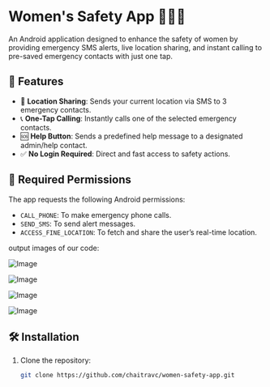 

# Women's Safety App 🚨📍📱

An Android application designed to enhance the safety of women by providing emergency SMS alerts, live location sharing, and instant calling to pre-saved emergency contacts with just one tap.

## 📲 Features

- 📍 **Location Sharing**: Sends your current location via SMS to 3 emergency contacts.
- 📞 **One-Tap Calling**: Instantly calls one of the selected emergency contacts.
- 🆘 **Help Button**: Sends a predefined help message to a designated admin/help contact.
- ✅ **No Login Required**: Direct and fast access to safety actions.

## 🔐 Required Permissions

The app requests the following Android permissions:

- `CALL_PHONE`: To make emergency phone calls.
- `SEND_SMS`: To send alert messages.
- `ACCESS_FINE_LOCATION`: To fetch and share the user’s real-time location.


output images of our code:

   ![Image](https://github.com/user-attachments/assets/fa03326d-01bd-480e-b738-3efc496cd72f)

  ![Image](https://github.com/user-attachments/assets/376c03a1-839e-4e50-9e47-eef143b10496)

  ![Image](https://github.com/user-attachments/assets/1962d767-96ee-41a0-93ca-46cd5fe44b52)

  ![Image](https://github.com/user-attachments/assets/c1c34e8a-6752-4360-a0e3-25b382d7514e)

  

## 🛠️ Installation

1. Clone the repository:

   ```bash
   git clone https://github.com/chaitravc/women-safety-app.git


